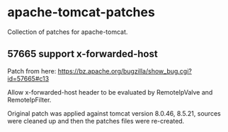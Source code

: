 # apache-tomcat-patches
Collection of patches for apache-tomcat.

## 57665 support x-forwarded-host
Patch from here: https://bz.apache.org/bugzilla/show_bug.cgi?id=57665#c13

Allow x-forwarded-host header to be evaluated by RemoteIpValve and RemoteIpFilter.

Original patch was applied against tomcat version 8.0.46, 8.5.21, sources were cleaned up and then the patches files were re-created.
